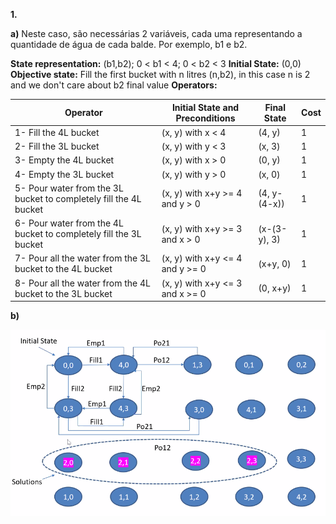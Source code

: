 **1.**

**a)** Neste caso, são necessárias 2 variáveis, cada uma representando a quantidade de água de cada balde. Por exemplo, b1 e b2.

**State representation:** (b1,b2); 0 < b1 < 4; 0 < b2 < 3
**Initial State:** (0,0)
**Objective state:** Fill the first bucket with n litres (n,b2), in this case n is 2 and we don't care about b2 final value
**Operators:**

| Operator | Initial State and Preconditions | Final State | Cost |
| -------- | ------------------------------- | ----------- | ---- |
| 1- Fill the 4L bucket | (x, y) with x < 4 | (4, y) | 1 |
| 2- Fill the 3L bucket | (x, y) with y < 3 | (x, 3) | 1 |
| 3- Empty the 4L bucket | (x, y) with x > 0 | (0, y) | 1
| 4- Empty the 3L bucket | (x, y) with y > 0 | (x, 0) | 1
| 5- Pour water from the 3L bucket to completely fill the 4L bucket | (x, y) with x+y >= 4 and y > 0 | (4, y-(4-x)) | 1 |
| 6- Pour water from the 4L bucket to completely fill the 3L bucket | (x, y) with x+y >= 3 and x > 0 | (x-(3-y), 3) | 1 |
| 7- Pour all the water from the 3L bucket to the 4L bucket | (x, y) with x+y <= 4 and y >= 0 | (x+y, 0) | 1 |
| 8- Pour all the water from the 4L bucket to the 3L bucket | (x, y) with x+y <= 3 and x >= 0 | (0, x+y) | 1 |

**b)**

![](ex1b.png)